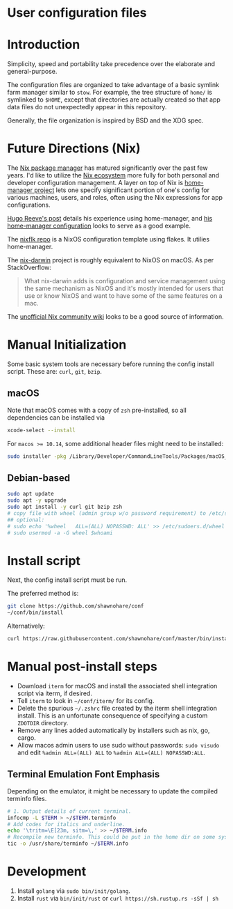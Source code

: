 # User configuration files

# Introduction

Simplicity, speed and portability take precedence over the elaborate and general-purpose.

The configuration files are organized to take advantage of a basic
symlink farm manager similar to `stow`. For example, the tree structure of
`home/` is symlinked to `$HOME`, except that directories are actually created
so that app data files do not unexpectedly appear in this repository.

Generally, the file organization is inspired by BSD and the XDG spec.

# Future Directions (Nix)

The [Nix package manager][nixos] has matured significantly over the
past few years. I'd like to utilize the [Nix ecosystem][nix-eco] more fully
for both personal and developer configuration management.
A layer on top of Nix is [home-manager project][home-manager]
lets one specify significant portion of
one's config for various machines, users, and roles, often using the Nix
expressions for app configurations.

[Hugo Reeve's post][hugoreeves-nix-home-post] details his experience using
home-manager, and
[his home-manager configuration][hugoreeves-nix-home-repo]
looks to serve as a good example.

The [nixflk repo][nixflk] is a NixOS configuration template using flakes.
It utilies home-manager.

The [nix-darwin][nix-darwin] project is roughly equivalent to NixOS on macOS.
As per StackOverflow:

> What nix-darwin adds is configuration and service management using the same
> mechanism as NixOS and it's mostly intended for users that use or know NixOS
> and want to have some of the same features on a mac.

The [unofficial Nix community wiki][nix-wiki] looks to be a good source of
information.


[nixos]: <https://nixos.org> "NixOS"
[nix-eco]: <https://nixos.wiki/wiki/Nix_Ecosystem> "Nix Ecosystem"
[home-manager]: <https://github.com/nix-community/home-manager> "Home Manager"
[nix-wiki]: <https://nixos.wiki> "Unofficial Nix Wiki"
[nix-darwin]: <https://github.com/LnL7/nix-darwin> "Nix Darwin"
[nixflk]: <https://github.com/nrdxp/nixflk> "nixflk"
[hugoreeves-nix-home-post]: <https://hugoreeves.com/posts/2019/nix-home/>
[hugoreeves-nix-home-repo]: <https://github.com/HugoReeves/nix-home/>


# Manual Initialization

Some basic system tools are necessary before running the config install script.
These are: `curl`, `git`, `bzip`.

## macOS

Note that macOS comes with a copy of `zsh` pre-installed, so all
dependencies can be installed via

```sh
xcode-select --install
```

For `macos >= 10.14`, some additional header files might need to be installed:
```sh
sudo installer -pkg /Library/Developer/CommandLineTools/Packages/macOS_SDK_headers_for_macOS_10.14.pkg -target /
```

## Debian-based

```bash
sudo apt update
sudo apt -y upgrade
sudo apt install -y curl git bzip zsh
# copy file with wheel (admin group w/o password requirement) to /etc/sudoers.d/wheel
## optional:
# sudo echo '%wheel   ALL=(ALL) NOPASSWD: ALL' >> /etc/sudoers.d/wheel
# sudo usermod -a -G wheel $whoami

```

# Install script

Next, the config install script must be run.

The preferred method is:

```bash
git clone https://github.com/shawnohare/conf
~/conf/bin/install
```

Alternatively:
```bash
curl https://raw.githubusercontent.com/shawnohare/conf/master/bin/install | bash
```

#  Manual post-install steps

- Download `iterm` for macOS and install the associated shell integration
  script via iterm, if desired.
- Tell `iterm` to look in `~/conf/iterm/` for its config.
- Delete the spurious `~/.zshrc` file created by the iterm shell integration
  install. This is an unfortunate consequence of specifying a custom
  `ZDOTDIR` directory.
- Remove any lines added automatically by installers such as nix, go, cargo.
- Allow macos admin users to use sudo without passwords: `sudo visudo` and
  edit `%admin ALL=(ALL) ALL` to `%admin ALL=(ALL) NOPASSWD:ALL`.

## Terminal Emulation Font Emphasis

Depending on the emulator, it might be necessary to update the compiled
terminfo files.

```bash
# 1. Output details of current terminal.
infocmp -L $TERM > ~/$TERM.terminfo
# Add codes for italics and underline.
echo '\tritm=\E[23m, sitm=\,' >> ~/$TERM.info
# Recompile new terminfo. This could be put in the home dir on some systems.
tic -o /usr/share/terminfo ~/$TERM.info

```


# Development

1. Install `golang` via `sudo bin/init/golang`.
1. Install `rust` via `bin/init/rust` or `curl https://sh.rustup.rs -sSf | sh`
